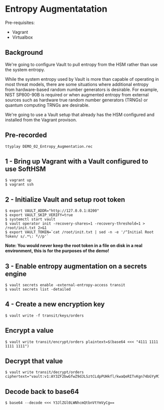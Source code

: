 # Entropy Augmentatation

Pre-requisites:

* Vagrant
* Virtualbox

## Background

We're going to configure Vault to pull entropy from the HSM rather than use the system entropy. 

While the system entropy used by Vault is more than capable of operating in most threat models, there are some situations where additional entropy from hardware-based random number generators is desirable. For example, NIST SP800-90B is required or when augmented entropy from external sources such as hardware true random number generators (TRNGs) or quantum computing TRNGs are desirable.

We're going to use a Vault setup that already has the HSM configured and installed from the Vagrant provison.

## Pre-recorded

```
ttyplay DEMO_02_Entropy_Augmentation.rec
```

## 1 - Bring up Vagrant with a Vault configured to use SoftHSM

```
$ vagrant up
$ vagrant ssh
```

## 2 - Initialize Vault and setup root token

```
$ export VAULT_ADDR="http://127.0.0.1:8200"
$ export VAULT_SKIP_VERIFY=true
$ systemctl start vault 
$ vault operator init -recovery-shares=1 -recovery-threshold=1 > /root/init.txt 2>&1
$ export VAULT_TOKEN=`cat /root/init.txt | sed -n -e '/^Initial Root Token/ s/.*\: *//p'` 
```

**Note: You would never keep the root token in a file on disk in a real environment, this is for the purposes of the demo!**

## 3 - Enable entropy augmentation on a secrets engine

```
$ vault secrets enable -external-entropy-access transit
$ vault secrets list -detailed
```

## 4 - Create a new encryption key

```
$ vault write -f transit/keys/orders
```

## Encrypt a value

```
$ vault write transit/encrypt/orders plaintext=$(base64 <<< "4111 1111 1111 1111")
```

## Decrypt that value

```
$ vault write transit/decrypt/orders ciphertext="vault:v1:AY3ZF2bwGfwZ9dJLSztCLdpPUHkfl/kwaQeRITvKgn74bGYyMI+n34w1CMO8aeg="
```

## Decode back to base64

```
$ base64 --decode <<< Y3JlZGl0LWNhcmQtbnVtYmVyCg==
```